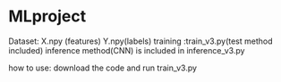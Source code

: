 # MLproject
Dataset: X.npy (features) Y.npy(labels)
training :train_v3.py(test method included)
inference method(CNN) is included in inference_v3.py

how to use: download the code and run train_v3.py